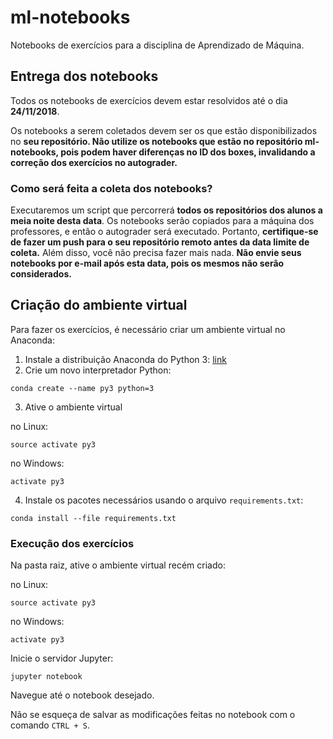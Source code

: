 # ml-notebooks
Notebooks de exercícios para a disciplina de Aprendizado de Máquina. 


## Entrega dos notebooks

Todos os notebooks de exercícios devem estar resolvidos até o dia **24/11/2018**.

Os notebooks a serem coletados devem ser os que estão disponibilizados no **seu repositório. Não utilize os notebooks que estão no repositório ml-notebooks, 
pois podem haver diferenças no ID dos boxes, invalidando a correção dos exercícios no autograder.**

### Como será feita a coleta dos notebooks?

Executaremos um script que percorrerá **todos os repositórios dos alunos a meia noite desta data**. Os notebooks serão copiados para a máquina dos professores, e então o autograder será executado. Portanto, **certifique-se de fazer um push para o seu repositório remoto antes da data limite de coleta.** Além disso, você não precisa fazer mais nada. **Não envie seus notebooks por e-mail após esta data, pois os mesmos não serão considerados.**

## Criação do ambiente virtual 
Para fazer os exercícios, é necessário criar um ambiente virtual no Anaconda:

1. Instale a distribuição Anaconda do Python 3: [link](https://www.anaconda.com/download/#linux)
2. Crie um novo interpretador Python:

```
conda create --name py3 python=3
```
3. Ative o ambiente virtual 

no Linux:
```
source activate py3
```
no Windows:
```
activate py3
```

4. Instale os pacotes necessários usando o arquivo ```requirements.txt```:

```
conda install --file requirements.txt
```

### Execução dos exercícios

Na pasta raiz, ative o ambiente virtual recém criado:

no Linux:
```
source activate py3
```
no Windows:
```
activate py3
```

Inicie o servidor Jupyter:

```
jupyter notebook
```

Navegue até o notebook desejado.

Não se esqueça de salvar as modificações feitas no notebook com o comando ```CTRL + S```. 